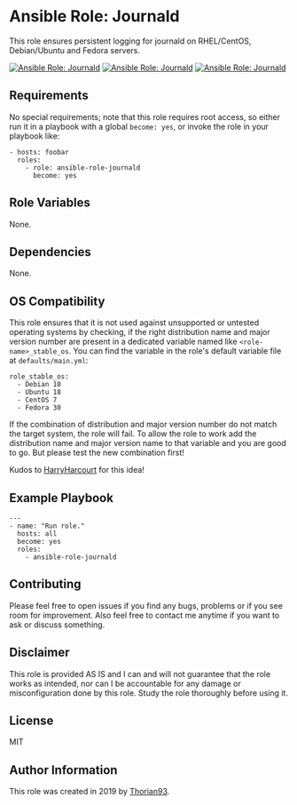 # Ansible Role: Journald

This role ensures persistent logging for journald on RHEL/CentOS, Debian/Ubuntu and Fedora servers.

[![Ansible Role: Journald](https://img.shields.io/ansible/role/55135?style=flat-square)](https://galaxy.ansible.com/thorian93/journald)
[![Ansible Role: Journald](https://img.shields.io/ansible/quality/55135?style=flat-square)](https://galaxy.ansible.com/thorian93/journald)
[![Ansible Role: Journald](https://img.shields.io/ansible/role/d/55135?style=flat-square)](https://galaxy.ansible.com/thorian93/journald)

## Requirements

No special requirements; note that this role requires root access, so either run it in a playbook with a global `become: yes`, or invoke the role in your playbook like:

    - hosts: foobar
      roles:
        - role: ansible-role-journald
          become: yes

## Role Variables

None.

## Dependencies

None.

## OS Compatibility
This role ensures that it is not used against unsupported or untested operating systems by checking, if the right distribution name and major version number are present in a dedicated variable named like `<role-name>_stable_os`. You can find the variable in the role's default variable file at `defaults/main.yml`:

    role_stable_os:
      - Debian 10
      - Ubuntu 18
      - CentOS 7
      - Fedora 30

If the combination of distribution and major version number do not match the target system, the role will fail. To allow the role to work add the distribution name and major version name to that variable and you are good to go. But please test the new combination first!

Kudos to [HarryHarcourt](https://github.com/HarryHarcourt) for this idea!

## Example Playbook

    ---
    - name: "Run role."
      hosts: all
      become: yes
      roles:
        - ansible-role-journald

## Contributing

Please feel free to open issues if you find any bugs, problems or if you see room for improvement. Also feel free to contact me anytime if you want to ask or discuss something.

## Disclaimer

This role is provided AS IS and I can and will not guarantee that the role works as intended, nor can I be accountable for any damage or misconfiguration done by this role. Study the role thoroughly before using it.

## License

MIT

## Author Information

This role was created in 2019 by [Thorian93](http://thorian93.de/).
